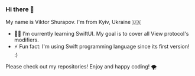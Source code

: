 ### Hi there 👋

My name is Viktor Shurapov. I'm from Kyiv, Ukraine 🇺🇦
- 🏄‍♂️ I’m currently learning SwiftUI. My goal is to cover all View protocol's modifiers.
- ⚡️ Fun fact: I'm using Swift programming language since its first version! :)

Please check out my repositories! Enjoy and happy coding! 🌪️
